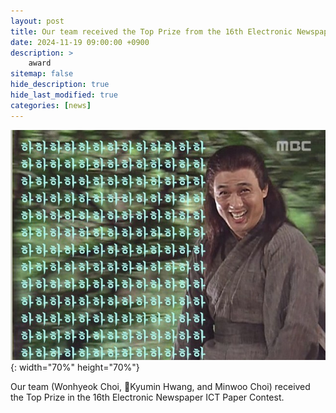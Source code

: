 ```yaml
---
layout: post
title: Our team received the Top Prize from the 16th Electronic Newspaper ICT Paper Contest!!
date: 2024-11-19 09:00:00 +0900
description: >
    award
sitemap: false
hide_description: true
hide_last_modified: true
categories: [news]
---
```


![good](/assets/img/good.jpeg){: width="70%" height="70%"}

Our team (Wonhyeok Choi, Kyumin Hwang, and Minwoo Choi) received the Top Prize in the 16th Electronic Newspaper ICT Paper Contest.
